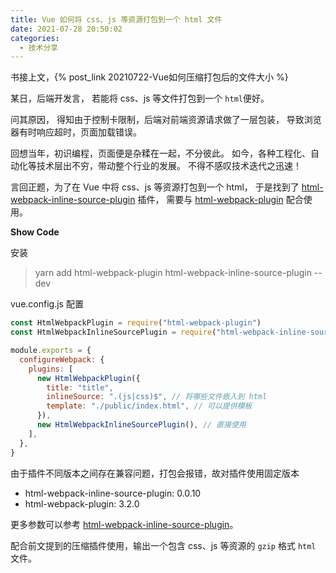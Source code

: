 ```yaml
---
title: Vue 如何将 css、js 等资源打包到一个 html 文件
date: 2021-07-28 20:50:02
categories:
  - 技术分享
---
```


书接上文，{% post_link 20210722-Vue如何压缩打包后的文件大小 %}

某日，后端开发言，
若能将 css、js 等文件打包到一个 `html`便好。

问其原因，
得知由于控制卡限制，后端对前端资源请求做了一层包装，
导致浏览器有时响应超时，页面加载错误。

回想当年，初识编程，页面便是杂糅在一起，不分彼此。
如今，各种工程化、自动化等技术层出不穷，带动整个行业的发展。
不得不感叹技术迭代之迅速！

言回正题，为了在 Vue 中将 css、js 等资源打包到一个 html，
于是找到了 [html-webpack-inline-source-plugin](https://github.com/DustinJackson/html-webpack-inline-source-plugin) 插件，
需要与 [html-webpack-plugin](https://github.com/jantimon/html-webpack-plugin) 配合使用。

**Show Code**

安装

> yarn add html-webpack-plugin html-webpack-inline-source-plugin --dev

vue.config.js 配置

```js
const HtmlWebpackPlugin = require("html-webpack-plugin")
const HtmlWebpackInlineSourcePlugin = require("html-webpack-inline-source-plugin")

module.exports = {
  configureWebpack: {
    plugins: [
      new HtmlWebpackPlugin({
        title: "title",
        inlineSource: ".(js|css)$", // 将哪些文件嵌入到 html
        template: "./public/index.html", // 可以提供模板
      }),
      new HtmlWebpackInlineSourcePlugin(), // 直接使用
    ],
  },
}
```

由于插件不同版本之间存在兼容问题，打包会报错，故对插件使用固定版本

- html-webpack-inline-source-plugin: 0.0.10
- html-webpack-plugin: 3.2.0

更多参数可以参考 [html-webpack-inline-source-plugin](https://github.com/DustinJackson/html-webpack-inline-source-plugin)。

配合前文提到的压缩插件使用，输出一个包含 css、js 等资源的 `gzip` 格式 `html` 文件。
